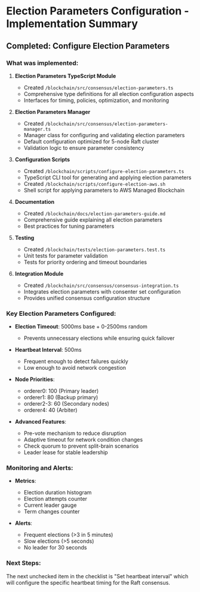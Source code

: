 # Election Parameters Configuration - Implementation Summary

## Completed: Configure Election Parameters

### What was implemented:

1. **Election Parameters TypeScript Module**
   - Created `/blockchain/src/consensus/election-parameters.ts`
   - Comprehensive type definitions for all election configuration aspects
   - Interfaces for timing, policies, optimization, and monitoring

2. **Election Parameters Manager**
   - Created `/blockchain/src/consensus/election-parameters-manager.ts`
   - Manager class for configuring and validating election parameters
   - Default configuration optimized for 5-node Raft cluster
   - Validation logic to ensure parameter consistency

3. **Configuration Scripts**
   - Created `/blockchain/scripts/configure-election-parameters.ts`
   - TypeScript CLI tool for generating and applying election parameters
   - Created `/blockchain/scripts/configure-election-aws.sh`
   - Shell script for applying parameters to AWS Managed Blockchain

4. **Documentation**
   - Created `/blockchain/docs/election-parameters-guide.md`
   - Comprehensive guide explaining all election parameters
   - Best practices for tuning parameters

5. **Testing**
   - Created `/blockchain/tests/election-parameters.test.ts`
   - Unit tests for parameter validation
   - Tests for priority ordering and timeout boundaries

6. **Integration Module**
   - Created `/blockchain/src/consensus/consensus-integration.ts`
   - Integrates election parameters with consenter set configuration
   - Provides unified consensus configuration structure

### Key Election Parameters Configured:

- **Election Timeout**: 5000ms base + 0-2500ms random
  - Prevents unnecessary elections while ensuring quick failover

- **Heartbeat Interval**: 500ms
  - Frequent enough to detect failures quickly
  - Low enough to avoid network congestion

- **Node Priorities**:
  - orderer0: 100 (Primary leader)
  - orderer1: 80 (Backup primary)
  - orderer2-3: 60 (Secondary nodes)
  - orderer4: 40 (Arbiter)

- **Advanced Features**:
  - Pre-vote mechanism to reduce disruption
  - Adaptive timeout for network condition changes
  - Check quorum to prevent split-brain scenarios
  - Leader lease for stable leadership

### Monitoring and Alerts:

- **Metrics**:
  - Election duration histogram
  - Election attempts counter
  - Current leader gauge
  - Term changes counter

- **Alerts**:
  - Frequent elections (>3 in 5 minutes)
  - Slow elections (>5 seconds)
  - No leader for 30 seconds

### Next Steps:
The next unchecked item in the checklist is "Set heartbeat interval" which will configure the specific heartbeat timing for the Raft consensus.
